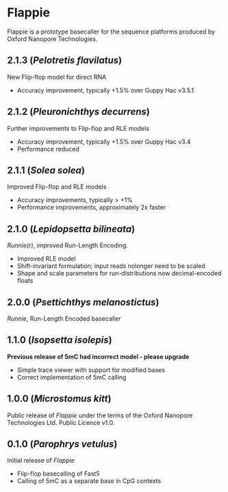 #  Flappie

Flappie is a prototype basecaller for the sequence platforms produced by Oxford Nanopore Technologies.

##  2.1.3 (_Pelotretis flavilatus_)
New Flip-flop model for direct RNA
- Accuracy improvement, typically +1.5% over Guppy Hac v3.5.1

##  2.1.2 (_Pleuronichthys decurrens_)
Further improvements to Flip-flop and RLE models
- Accuracy improvement, typically +1.5% over Guppy Hac v3.4
- Performance reduced

##  2.1.1 (_Solea solea_)
Improved Flip-flop and RLE models
- Accuracy improvements, typically > +1%
- Performance improvements, approximately 2x faster

##  2.1.0 (_Lepidopsetta bilineata_)
_Runnie(r)_, improved Run-Length Encoding.
- Improved RLE model
- Shift-invariant formulation; input reads nolonger need to be scaled
- Shape and scale parameters for run-distributions now decimal-encoded floats

##  2.0.0 (_Psettichthys melanostictus_)
_Runnie_, Run-Length Encoded basecaller

##  1.1.0 (_Isopsetta isolepis_)
**Previous release of 5mC had incorrect model - please upgrade**
- Simple trace viewer with support for modified bases
- Correct implementation of 5mC calling

##  1.0.0 (_Microstomus kitt_)
Public release of _Flappie_ under the terms of the Oxford Nanopore Technologies Ltd. Public Licence v1.0.

##  0.1.0 (_Parophrys vetulus_)
Initial release of _Flappie_
- Flip-flop basecalling of Fast5
- Calling of 5mC as a separate base in CpG contexts
